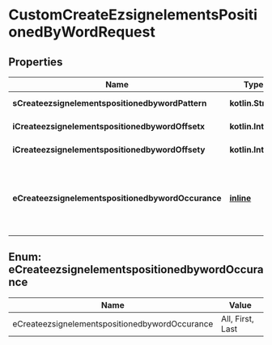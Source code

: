 
# CustomCreateEzsignelementsPositionedByWordRequest

## Properties
| Name | Type | Description | Notes |
| ------------ | ------------- | ------------- | ------------- |
| **sCreateezsignelementspositionedbywordPattern** | **kotlin.String** | The word to search |  |
| **iCreateezsignelementspositionedbywordOffsetx** | **kotlin.Int** | The X offset |  |
| **iCreateezsignelementspositionedbywordOffsety** | **kotlin.Int** | The Y offset |  |
| **eCreateezsignelementspositionedbywordOccurance** | [**inline**](#ECreateezsignelementspositionedbywordOccurance) | The occurance in the search to add the ezsign element |  |


<a id="ECreateezsignelementspositionedbywordOccurance"></a>
## Enum: eCreateezsignelementspositionedbywordOccurance
| Name | Value |
| ---- | ----- |
| eCreateezsignelementspositionedbywordOccurance | All, First, Last |



